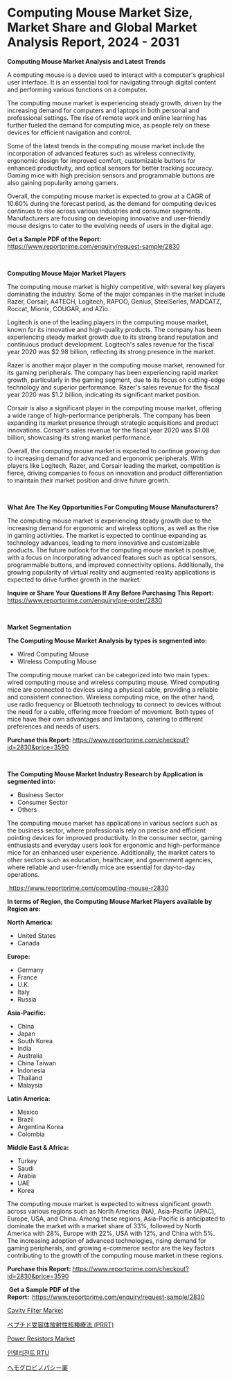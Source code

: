 <p><h1>Computing Mouse Market Size, Market Share and Global Market Analysis Report, 2024 - 2031</h1></p><p><strong>Computing Mouse Market Analysis and Latest Trends</strong></p>
<p><p>A computing mouse is a device used to interact with a computer's graphical user interface. It is an essential tool for navigating through digital content and performing various functions on a computer.</p><p>The computing mouse market is experiencing steady growth, driven by the increasing demand for computers and laptops in both personal and professional settings. The rise of remote work and online learning has further fueled the demand for computing mice, as people rely on these devices for efficient navigation and control.</p><p>Some of the latest trends in the computing mouse market include the incorporation of advanced features such as wireless connectivity, ergonomic design for improved comfort, customizable buttons for enhanced productivity, and optical sensors for better tracking accuracy. Gaming mice with high precision sensors and programmable buttons are also gaining popularity among gamers.</p><p>Overall, the computing mouse market is expected to grow at a CAGR of 10.60% during the forecast period, as the demand for computing devices continues to rise across various industries and consumer segments. Manufacturers are focusing on developing innovative and user-friendly mouse designs to cater to the evolving needs of users in the digital age.</p></p>
<p><strong>Get a Sample PDF of the Report:&nbsp;</strong> <a href="https://www.reportprime.com/enquiry/request-sample/2830">https://www.reportprime.com/enquiry/request-sample/2830</a></p>
<p>&nbsp;</p>
<p><strong>Computing Mouse Major Market Players</strong></p>
<p><p>The computing mouse market is highly competitive, with several key players dominating the industry. Some of the major companies in the market include Razer, Corsair, A4TECH, Logitech, RAPOO, Genius, SteelSeries, MADCATZ, Roccat, Mionix, COUGAR, and AZio.</p><p>Logitech is one of the leading players in the computing mouse market, known for its innovative and high-quality products. The company has been experiencing steady market growth due to its strong brand reputation and continuous product development. Logitech's sales revenue for the fiscal year 2020 was $2.98 billion, reflecting its strong presence in the market.</p><p>Razer is another major player in the computing mouse market, renowned for its gaming peripherals. The company has been experiencing rapid market growth, particularly in the gaming segment, due to its focus on cutting-edge technology and superior performance. Razer's sales revenue for the fiscal year 2020 was $1.2 billion, indicating its significant market position.</p><p>Corsair is also a significant player in the computing mouse market, offering a wide range of high-performance peripherals. The company has been expanding its market presence through strategic acquisitions and product innovations. Corsair's sales revenue for the fiscal year 2020 was $1.08 billion, showcasing its strong market performance.</p><p>Overall, the computing mouse market is expected to continue growing due to increasing demand for advanced and ergonomic peripherals. With players like Logitech, Razer, and Corsair leading the market, competition is fierce, driving companies to focus on innovation and product differentiation to maintain their market position and drive future growth.</p></p>
<p>&nbsp;</p>
<p><strong>What Are The Key Opportunities For Computing Mouse Manufacturers?</strong></p>
<p><p>The computing mouse market is experiencing steady growth due to the increasing demand for ergonomic and wireless options, as well as the rise in gaming activities. The market is expected to continue expanding as technology advances, leading to more innovative and customizable products. The future outlook for the computing mouse market is positive, with a focus on incorporating advanced features such as optical sensors, programmable buttons, and improved connectivity options. Additionally, the growing popularity of virtual reality and augmented reality applications is expected to drive further growth in the market.</p></p>
<p><strong>Inquire or Share Your Questions If Any Before Purchasing This Report:</strong> <a href="https://www.reportprime.com/enquiry/pre-order/2830">https://www.reportprime.com/enquiry/pre-order/2830</a></p>
<p>&nbsp;</p>
<p><strong>Market Segmentation</strong></p>
<p><strong>The Computing Mouse Market Analysis by types is segmented into:</strong></p>
<p><ul><li>Wired Computing Mouse</li><li>Wireless Computing Mouse</li></ul></p>
<p><p>The computing mouse market can be categorized into two main types: wired computing mouse and wireless computing mouse. Wired computing mice are connected to devices using a physical cable, providing a reliable and consistent connection. Wireless computing mice, on the other hand, use radio frequency or Bluetooth technology to connect to devices without the need for a cable, offering more freedom of movement. Both types of mice have their own advantages and limitations, catering to different preferences and needs of users.</p></p>
<p><strong>Purchase this Report:&nbsp;</strong><a href="https://www.reportprime.com/checkout?id=2830&price=3590">https://www.reportprime.com/checkout?id=2830&price=3590</a></p>
<p>&nbsp;</p>
<p><strong>The Computing Mouse Market Industry Research by Application is segmented into:</strong></p>
<p><ul><li>Business Sector</li><li>Consumer Sector</li><li>Others</li></ul></p>
<p><p>The computing mouse market has applications in various sectors such as the business sector, where professionals rely on precise and efficient pointing devices for improved productivity. In the consumer sector, gaming enthusiasts and everyday users look for ergonomic and high-performance mice for an enhanced user experience. Additionally, the market caters to other sectors such as education, healthcare, and government agencies, where reliable and user-friendly mice are essential for day-to-day operations.</p></p>
<p><a href="https://www.reportprime.com/computing-mouse-r2830">&nbsp;https://www.reportprime.com/computing-mouse-r2830</a></p>
<p><strong>In terms of Region, the Computing Mouse Market Players available by Region are:</strong></p>
<p>
    <p> <strong> North America: </strong>
        <ul>
            <li>United States</li>
            <li>Canada</li>
        </ul>
        </p> 
    <p> <strong> Europe: </strong>
        <ul>
            <li>Germany</li>
            <li>France</li>
            <li>U.K.</li>
            <li>Italy</li>
            <li>Russia</li>
        </ul>
        </p> 
    <p> <strong> Asia-Pacific: </strong>
        <ul>
            <li>China</li>
            <li>Japan</li>
            <li>South Korea</li>
            <li>India</li>
            <li>Australia</li>
            <li>China Taiwan</li>
            <li>Indonesia</li>
            <li>Thailand</li>
            <li>Malaysia</li>
        </ul>
        </p> 
    <p> <strong> Latin America: </strong>
        <ul>
            <li>Mexico</li>
            <li>Brazil</li>
            <li>Argentina Korea</li>
            <li>Colombia</li>
        </ul>
        </p> 
    <p> <strong> Middle East & Africa: </strong>
        <ul>
            <li>Turkey</li>
            <li>Saudi</li>
            <li>Arabia</li>
            <li>UAE</li>
            <li>Korea</li>
        </ul>
    </p>
    </p>
<p><p>The computing mouse market is expected to witness significant growth across various regions such as North America (NA), Asia-Pacific (APAC), Europe, USA, and China. Among these regions, Asia-Pacific is anticipated to dominate the market with a market share of 33%, followed by North America with 28%, Europe with 22%, USA with 12%, and China with 5%. The increasing adoption of advanced technologies, rising demand for gaming peripherals, and growing e-commerce sector are the key factors contributing to the growth of the computing mouse market in these regions.</p></p>
<p><strong>Purchase this Report: </strong><a href="https://www.reportprime.com/checkout?id=2830&price=3590">https://www.reportprime.com/checkout?id=2830&price=3590</a></p>
<p>&nbsp;<strong>Get a Sample PDF of the Report:&nbsp;&nbsp;</strong><a href="https://www.reportprime.com/enquiry/request-sample/2830">https://www.reportprime.com/enquiry/request-sample/2830</a></p>
<p><strong></strong></p>
<p><p><a href="https://github.com/theanastasiyah/Market-Research-Report-List-2/blob/main/cavity-filter-market.md">Cavity Filter Market</a></p><p><a href="https://github.com/tanyaali3/Market-Research-Report-List-3/blob/main/841047983067.md">ペプチド受容体放射性核種療法 (PRRT)</a></p><p><a href="https://github.com/khlifeservices/Market-Research-Report-List-1/blob/main/power-resistors-market.md">Power Resistors Market</a></p><p><a href="https://github.com/marufmohassin05/Market-Research-Report-List-2/blob/main/2508933103181.md">인텔리전트 RTU</a></p><p><a href="https://github.com/reliezer65/Market-Research-Report-List-3/blob/main/586483883066.md">ヘモグロビノパシー薬</a></p></p>